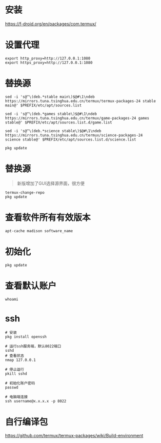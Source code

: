 # 安装
https://f-droid.org/en/packages/com.termux/
# 设置代理
```
export http_proxy=http://127.0.0.1:1080
export https_proxy=http://127.0.0.1:1080
```
# ~~替换源~~ 
```
sed -i 's@^\(deb.*stable main\)$@#\1\ndeb https://mirrors.tuna.tsinghua.edu.cn/termux/termux-packages-24 stable main@' $PREFIX/etc/apt/sources.list

sed -i 's@^\(deb.*games stable\)$@#\1\ndeb https://mirrors.tuna.tsinghua.edu.cn/termux/game-packages-24 games stable@' $PREFIX/etc/apt/sources.list.d/game.list

sed -i 's@^\(deb.*science stable\)$@#\1\ndeb https://mirrors.tuna.tsinghua.edu.cn/termux/science-packages-24 science stable@' $PREFIX/etc/apt/sources.list.d/science.list

pkg update
```
# 替换源
> 新版增加了GUI选择源界面，很方便
```
termux-change-repo
pkg update
```
# 查看软件所有有效版本
```
apt-cache madison software_name
```
# 初始化
```
pkg update
```
# 查看默认账户
```
whoami
```
# ssh
```
# 安装
pkg install openssh

# 运行ssh服务端，默认8022端口
sshd
# 查看状态
nmap 127.0.0.1

# 停止运行
pkill sshd

# 初始化账户密码
passwd

# 电脑端连接
ssh username@x.x.x.x -p 8022
```
# 自行编译包
https://github.com/termux/termux-packages/wiki/Build-environment

